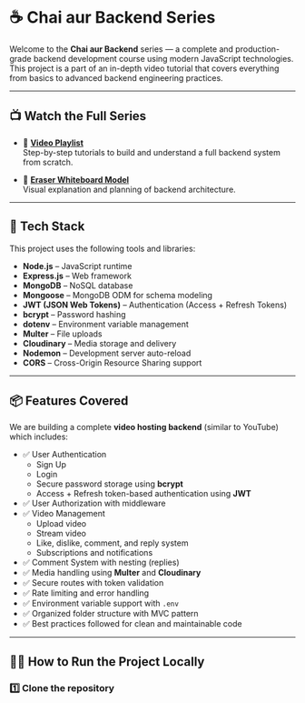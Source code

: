 <!-- # chai aur backend  series 

This is a video series on backend with javascript
- [Model link](https://app.eraser.io/workspace/YtPqZ1VogxGy1jzIDkzj?origin=share)

- [Video playlist](https://www.youtube.com/watch?v=EH3vGeqeIAo&list=PLu71SKxNbfoBGh_8p_NS-ZAh6v7HhYqHW)

---
# Summary of this project

This project is a complex backend project that is built with nodejs, expressjs, mongodb, mongoose, jwt, bcrypt, and many more. This project is a complete backend project that has all the features that a backend project should have.
We are building a complete video hosting website similar to youtube with all the features like login, signup, upload video, like, dislike, comment, reply, subscribe, unsubscribe, and many more.

Project uses all standard practices like JWT, bcrypt, access tokens, refresh Tokens and many more. We have spent a lot of time in building this project and we are sure that you will learn a lot from this project.

---
Top Contributer to complete all TODOs

1. Spiderman (just sample)  [Link to Repo](https://www.youtube.com/@chaiaurcode)

--- 
## How to contribute in this open source Project

First, please understand that this is not your regular project to merge your PR. This repo requires you to finish all assignments that are in controller folder. We don't accept half work, please finish all controllers and then reach us out on [Discord](https://hitesh.ai/discord) or [Twitter](https://twitter.com/@hiteshdotcom) and after checking your repo, I will add link to your repo in this readme. -->

# ☕ Chai aur Backend Series

Welcome to the **Chai aur Backend** series — a complete and production-grade backend development course using modern JavaScript technologies. This project is a part of an in-depth video tutorial that covers everything from basics to advanced backend engineering practices.

---

## 📺 Watch the Full Series

- 🔗 **[Video Playlist](https://www.youtube.com/watch?v=EH3vGeqeIAo&list=PLu71SKxNbfoBGh_8p_NS-ZAh6v7HhYqHW)**  
  Step-by-step tutorials to build and understand a full backend system from scratch.

- 🧠 **[Eraser Whiteboard Model](https://app.eraser.io/workspace/YtPqZ1VogxGy1jzIDkzj?origin=share)**  
  Visual explanation and planning of backend architecture.

---

## 🧰 Tech Stack

This project uses the following tools and libraries:

- **Node.js** – JavaScript runtime
- **Express.js** – Web framework
- **MongoDB** – NoSQL database
- **Mongoose** – MongoDB ODM for schema modeling
- **JWT (JSON Web Tokens)** – Authentication (Access + Refresh Tokens)
- **bcrypt** – Password hashing
- **dotenv** – Environment variable management
- **Multer** – File uploads
- **Cloudinary** – Media storage and delivery
- **Nodemon** – Development server auto-reload
- **CORS** – Cross-Origin Resource Sharing support

---

## 📦 Features Covered

We are building a complete **video hosting backend** (similar to YouTube) which includes:

- ✅ User Authentication
  - Sign Up
  - Login
  - Secure password storage using **bcrypt**
  - Access + Refresh token-based authentication using **JWT**
- ✅ User Authorization with middleware
- ✅ Video Management
  - Upload video
  - Stream video
  - Like, dislike, comment, and reply system
  - Subscriptions and notifications
- ✅ Comment System with nesting (replies)
- ✅ Media handling using **Multer** and **Cloudinary**
- ✅ Secure routes with token validation
- ✅ Rate limiting and error handling
- ✅ Environment variable support with `.env`
- ✅ Organized folder structure with MVC pattern
- ✅ Best practices followed for clean and maintainable code

---

## 🧑‍💻 How to Run the Project Locally

### 1️⃣ Clone the repository

